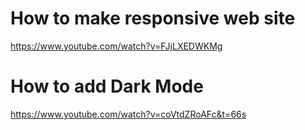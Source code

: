 # How to make responsive web site
https://www.youtube.com/watch?v=FJjLXEDWKMg

# How to add Dark Mode
https://www.youtube.com/watch?v=coVtdZRoAFc&t=66s
